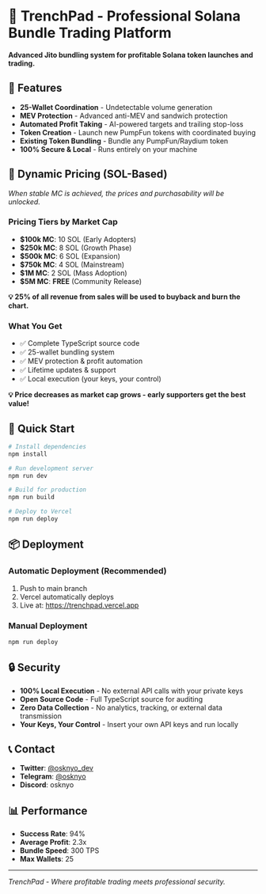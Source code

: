 # 🚀 TrenchPad - Professional Solana Bundle Trading Platform

**Advanced Jito bundling system for profitable Solana token launches and trading.**

## 🌟 Features

- **25-Wallet Coordination** - Undetectable volume generation
- **MEV Protection** - Advanced anti-MEV and sandwich protection  
- **Automated Profit Taking** - AI-powered targets and trailing stop-loss
- **Token Creation** - Launch new PumpFun tokens with coordinated buying
- **Existing Token Bundling** - Bundle any PumpFun/Raydium token
- **100% Secure & Local** - Runs entirely on your machine

## 🎯 Dynamic Pricing (SOL-Based)

*When stable MC is achieved, the prices and purchasability will be unlocked.*

### Pricing Tiers by Market Cap
- **$100k MC**: 10 SOL (Early Adopters)
- **$250k MC**: 8 SOL (Growth Phase)
- **$500k MC**: 6 SOL (Expansion)
- **$750k MC**: 4 SOL (Mainstream)
- **$1M MC**: 2 SOL (Mass Adoption)
- **$5M MC**: **FREE** (Community Release)

**💡 25% of all revenue from sales will be used to buyback and burn the chart.**

### What You Get
- ✅ Complete TypeScript source code
- ✅ 25-wallet bundling system
- ✅ MEV protection & profit automation
- ✅ Lifetime updates & support
- ✅ Local execution (your keys, your control)

**💡 Price decreases as market cap grows - early supporters get the best value!**

## 🚀 Quick Start

```bash
# Install dependencies
npm install

# Run development server
npm run dev

# Build for production
npm run build

# Deploy to Vercel
npm run deploy
```

## 📦 Deployment

### Automatic Deployment (Recommended)
1. Push to main branch
2. Vercel automatically deploys
3. Live at: https://trenchpad.vercel.app

### Manual Deployment
```bash
npm run deploy
```

## 🔒 Security

- **100% Local Execution** - No external API calls with your private keys
- **Open Source Code** - Full TypeScript source for auditing
- **Zero Data Collection** - No analytics, tracking, or external data transmission
- **Your Keys, Your Control** - Insert your own API keys and run locally

## 📞 Contact

- **Twitter**: [@osknyo_dev](https://x.com/osknyo_dev)
- **Telegram**: [@osknyo](https://t.me/osknyo)  
- **Discord**: osknyo

## 📊 Performance

- **Success Rate**: 94%
- **Average Profit**: 2.3x
- **Bundle Speed**: 300 TPS
- **Max Wallets**: 25

---

*TrenchPad - Where profitable trading meets professional security.* 